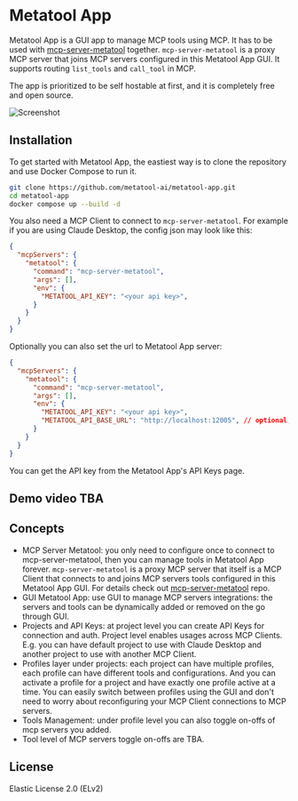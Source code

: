# Metatool App

Metatool App is a GUI app to manage MCP tools using MCP. It has to be used with [mcp-server-metatool](https://github.com/metatool-ai/mcp-server-metatool) together. `mcp-server-metatool` is a proxy MCP server that joins MCP servers configured in this Metatool App GUI. It supports routing `list_tools` and `call_tool` in MCP.

The app is prioritized to be self hostable at first, and it is completely free and open source.

![Screenshot](https://raw.githubusercontent.com/metatool-ai/metatool-app/main/screenshot.png)

## Installation
To get started with Metatool App, the eastiest way is to clone the repository and use Docker Compose to run it.

```bash
git clone https://github.com/metatool-ai/metatool-app.git
cd metatool-app
docker compose up --build -d
```

You also need a MCP Client to connect to `mcp-server-metatool`. For example if you are using Claude Desktop, the config json may look like this:
```json
{
  "mcpServers": {
    "metatool": {
      "command": "mcp-server-metatool",
      "args": [],
      "env": {
        "METATOOL_API_KEY": "<your api key>",
      }
    }
  }
}
```

Optionally you can also set the url to Metatool App server:
```json
{
  "mcpServers": {
    "metatool": {
      "command": "mcp-server-metatool",
      "args": [],
      "env": {
        "METATOOL_API_KEY": "<your api key>",
        "METATOOL_API_BASE_URL": "http://localhost:12005", // optional, default to this
      }
    }
  }
}
```

You can get the API key from the Metatool App's API Keys page.

## Demo video TBA

## Concepts

- MCP Server Metatool: you only need to configure once to connect to mcp-server-metatool, then you can manage tools in Metatool App forever. `mcp-server-metatool` is a proxy MCP server that itself is a MCP Client that connects to and joins MCP servers tools configured in this Metatool App GUI. For details check out [mcp-server-metatool](https://github.com/metatool-ai/mcp-server-metatool) repo.
- GUI Metatool App: use GUI to manage MCP servers integrations: the servers and tools can be dynamically added or removed on the go through GUI.
- Projects and API Keys: at project level you can create API Keys for connection and auth. Project level enables usages across MCP Clients. E.g. you can have default project to use with Claude Desktop and another project to use with another MCP Client.
- Profiles layer under projects: each project can have multiple profiles, each profile can have different tools and configurations. And you can activate a profile for a project and have exactly one profile active at a time. You can easily switch between profiles using the GUI and don't need to worry about reconfiguring your MCP Client connections to MCP servers.
- Tools Management: under profile level you can also toggle on-offs of mcp servers you added.
- Tool level of MCP servers toggle on-offs are TBA.

## License
Elastic License 2.0 (ELv2)